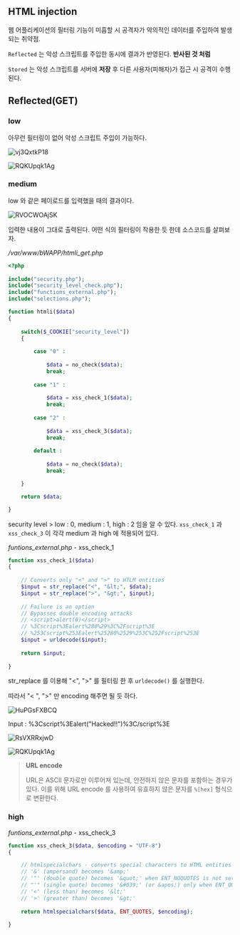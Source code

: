 ## HTML injection



웹 어플리케이션의 필터링 기능이 미흡할 시 공격자가 악의적인 데이터를 주입하여 발생되는 취약점.

`Reflected` 는 악성 스크립트를 주입한 동시에 결과가 반영된다. **반사된 것 처럼**

`Stored` 는 악성 스크립트를 서버에 **저장** 후 다른 사용자(피해자)가 접근 시 공격이 수행된다.

## Reflected(GET)



### __low__

아무런 필터링이 없어 악성 스크립트 주입이 가능하다.

![vj3QxtkP18](https://user-images.githubusercontent.com/79683414/132443902-48467661-941e-4052-b470-ce644770c19a.png)

![RQKUpqk1Ag](https://user-images.githubusercontent.com/79683414/132444632-31557f14-6496-4fa3-bc26-179e413fac4f.png)

### __medium__

low 와 같은 페이로드를 입력했을 때의 결과이다.

![RVOCWOAjSK](https://user-images.githubusercontent.com/79683414/132601777-571bb19a-8a19-474f-96df-3d58555a76cf.png)

입력한 내용이 그대로 출력된다. 어떤 식의 필터링이 작용한 듯 한데 소스코드를 살펴보자.

_/var/www/bWAPP/htmli_get.php_

```php
<?php
    
include("security.php");
include("security_level_check.php");
include("functions_external.php");
include("selections.php");

function htmli($data)
{
         
    switch($_COOKIE["security_level"])
    {
        
        case "0" : 
            
            $data = no_check($data);            
            break;
        
        case "1" :
            
            $data = xss_check_1($data);
            break;
        
        case "2" :            
                       
            $data = xss_check_3($data);            
            break;
        
        default : 
            
            $data = no_check($data);            
            break;   

    }       

    return $data;

}
```

security level > low : 0, medium : 1, high : 2 임을 알 수 있다. `xss_check_1` 과 `xss_check_3` 이 각각 medium 과 high 에 적용되어 있다.

_funtions_external.php_ - xss_check_1

```php
function xss_check_1($data)
{
    
    // Converts only "<" and ">" to HTLM entities    
    $input = str_replace("<", "&lt;", $data);
    $input = str_replace(">", "&gt;", $input);
    
    // Failure is an option
    // Bypasses double encoding attacks   
    // <script>alert(0)</script>
    // %3Cscript%3Ealert%280%29%3C%2Fscript%3E
    // %253Cscript%253Ealert%25280%2529%253C%252Fscript%253E
    $input = urldecode($input);
    
    return $input;
    
}
```

str_replace 를 이용해 "<", ">" 를 필터링 한 후 `urldecode()` 를 실행한다.

따라서 "< ", ">" 만 encoding 해주면 될 듯 하다.

![HuPGsFXBCQ](https://user-images.githubusercontent.com/79683414/132602990-1914adb3-b05e-49cb-a6fb-48fc4535924d.png)



Input : %3Cscript%3Ealert("Hacked!!")%3C/script%3E

![RsVXRRxjwD](https://user-images.githubusercontent.com/79683414/132603215-be7d17eb-078c-4693-9d84-07ab6dbfdade.png)

![RQKUpqk1Ag](https://user-images.githubusercontent.com/79683414/132444632-31557f14-6496-4fa3-bc26-179e413fac4f.png)

> **URL encode**
>
> URL은 ASCII 문자로만 이루어져 있는데, 안전하지 않은 문자를 포함하는 경우가 있다. 이를 위해 URL encode 를 사용하여 유효하지 않은 문자를 `%[hex]` 형식으로 변환한다.

### __high__

_funtions_external.php_ - xss_check_3

```php
function xss_check_3($data, $encoding = "UTF-8")
{

    // htmlspecialchars - converts special characters to HTML entities    
    // '&' (ampersand) becomes '&amp;' 
    // '"' (double quote) becomes '&quot;' when ENT_NOQUOTES is not set
    // "'" (single quote) becomes '&#039;' (or &apos;) only when ENT_QUOTES is set
    // '<' (less than) becomes '&lt;'
    // '>' (greater than) becomes '&gt;'  
    
    return htmlspecialchars($data, ENT_QUOTES, $encoding);
       
}
```

